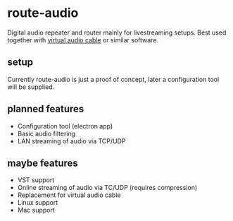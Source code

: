 # route-audio
Digital audio repeater and router mainly for livestreaming setups. Best used together with [virtual audio cable](http://software.muzychenko.net/eng/vac.htm) or similar software.

## setup
Currently route-audio is just a proof of concept, later a configuration tool will be supplied.

## planned features
* Configuration tool (electron app)
* Basic audio filtering
* LAN streaming of audio via TCP/UDP

## maybe features
* VST support
* Online streaming of audio via TC/UDP (requires compression)
* Replacement for virtual audio cable
* Linux support
* Mac support
